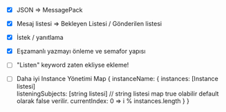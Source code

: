 - [x] JSON => MessagePack
- [x] Mesaj listesi => Bekleyen Listesi / Gönderilen listesi
- [x] İstek / yanıtlama
- [x] Eşzamanlı yazmayı önleme ve semafor yapısı
- [ ] "Listen" keyword zaten ekliyse ekleme!
- [ ] Daha iyi Instance Yönetimi
        Map
        { instanceName: {
            instances: [Instance listesi]  
            listeningSubjects: [string listesi] // string listesi map true olabilir default olarak false verilir. 
            currentIndex: 0 => i % instances.length
        } }



